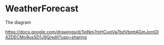 # WeatherForecast

The diagram 

https://docs.google.com/drawings/d/1ipNm7mHCugVa7bdVbmtAGmJomDI4ZDECMo9usSD1J9Q/edit?usp=sharing
